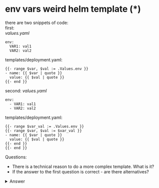 # env vars weird helm template (*)
there are two snippets of code:  
first:  
*values.yaml*
```
env:
  VAR1: val1
  VAR2: val2
```

templates/deployment.yaml:
```
{{- range $var, $val := .Values.env }}
- name: {{ $var | quote }}
  value: {{ $val | quote }}
{{- end }}
```
second:
*values.yaml*
```
env:
  - VAR1: val1
  - VAR2: val2
```

templates/deployment.yaml:
```
{{- range $var_val := .Values.env }}
{{- range $var, $val := $var_val }}
- name: {{ $var | quote }}
  value: {{ $val | quote }}
{{- end }}
{{- end }}
```

Questions:
* There is a technical reason to do a more complex template. What is it?
* If the answer to the first question is correct - are there alternatives?

<details>
  <summary>Answer</summary>
  There are cases when order of fields is important. I.e. https://kubernetes.io/docs/tasks/inject-data-application/define-interdependent-environment-variables/
  range over array of maps doesn't guarantee the order. i.e.:
  ```
  env:
    VAR2: val2
    VAR1: $(VAR2)
  ```
  will render as:
  ```
  - name: "VAR1"
    value: "$(VAR2)"
  - name: "VAR2"
    value: "val1"
  ```
  which will fail to replace $(VAR2) with a value of VAR2
</details>
